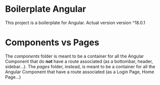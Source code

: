 # Boilerplate Angular

This project is a boilerplate for Angular. Actual version version ^18.0.1

# Components vs Pages

The _components_ folder is meant to be a container for all the Angular Component that do **not** have a route associated (as a bottombar, header, sidebar...). The _pages_ folder, instead, is meant to be a container for all the Angular Component that have a route associated (as a Login Page, Home Page...)
